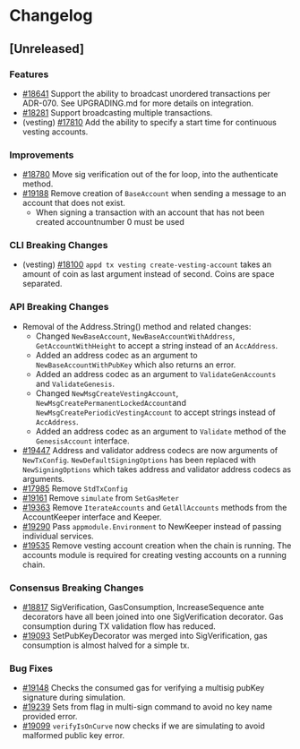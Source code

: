 <!--
Guiding Principles:
Changelogs are for humans, not machines.
There should be an entry for every single version.
The same types of changes should be grouped.
Versions and sections should be linkable.
The latest version comes first.
The release date of each version is displayed.
Mention whether you follow Semantic Versioning.
Usage:
Change log entries are to be added to the Unreleased section under the
appropriate stanza (see below). Each entry should ideally include a tag and
the Github issue reference in the following format:
* (<tag>) [#<issue-number>] Changelog message.
Types of changes (Stanzas):
"Features" for new features.
"Improvements" for changes in existing functionality.
"Deprecated" for soon-to-be removed features.
"Bug Fixes" for any bug fixes.
"API Breaking" for breaking exported APIs used by developers building on SDK.
Ref: https://keepachangelog.com/en/1.0.0/
-->

# Changelog

## [Unreleased]

### Features

* [#18641](https://github.com/cosmos/cosmos-sdk/pull/18641) Support the ability to broadcast unordered transactions per ADR-070. See UPGRADING.md for more details on integration.
* [#18281](https://github.com/cosmos/cosmos-sdk/pull/18281) Support broadcasting multiple transactions.
* (vesting) [#17810](https://github.com/cosmos/cosmos-sdk/pull/17810) Add the ability to specify a start time for continuous vesting accounts.

### Improvements

* [#18780](https://github.com/cosmos/cosmos-sdk/pull/18780) Move sig verification out of the for loop, into the authenticate method.
* [#19188](https://github.com/cosmos/cosmos-sdk/pull/19188) Remove creation of `BaseAccount` when sending a message to an account that does not exist. 
    * When signing a transaction with an account that has not been created accountnumber 0 must be used

### CLI Breaking Changes

* (vesting) [#18100](https://github.com/cosmos/cosmos-sdk/pull/18100) `appd tx vesting create-vesting-account` takes an amount of coin as last argument instead of second. Coins are space separated.

### API Breaking Changes

* []() Removal of the Address.String() method and related changes:
    * Changed `NewBaseAccount`, `NewBaseAccountWithAddress`, `GetAccountWithHeight` to accept a string instead of an `AccAddress`.
    * Added an address codec as an argument to `NewBaseAccountWithPubKey` which also returns an error.
    * Added an address codec as an argument to `ValidateGenAccounts` and `ValidateGenesis`.
    * Changed `NewMsgCreateVestingAccount`, `NewMsgCreatePermanentLockedAccount`and `NewMsgCreatePeriodicVestingAccount` to accept strings instead of `AccAddress`.
    * Added an address codec as an argument to `Validate` method of the `GenesisAccount` interface. 
* [#19447](https://github.com/cosmos/cosmos-sdk/pull/19447) Address and validator address codecs are now arguments of `NewTxConfig`. `NewDefaultSigningOptions` has been replaced with `NewSigningOptions` which takes address and validator address codecs as arguments.
* [#17985](https://github.com/cosmos/cosmos-sdk/pull/17985) Remove `StdTxConfig`
* [#19161](https://github.com/cosmos/cosmos-sdk/pull/19161) Remove `simulate` from `SetGasMeter`
* [#19363](https://github.com/cosmos/cosmos-sdk/pull/19363) Remove `IterateAccounts` and `GetAllAccounts` methods from the AccountKeeper interface and Keeper.
* [#19290](https://github.com/cosmos/cosmos-sdk/issues/19290) Pass `appmodule.Environment` to NewKeeper instead of passing individual services. 
* [#19535](https://github.com/cosmos/cosmos-sdk/pull/19535) Remove vesting account creation when the chain is running. The accounts module is required for creating vesting accounts on a running chain. 
<!-- TODO add a link to lockup accounts docs -->

### Consensus Breaking Changes

* [#18817](https://github.com/cosmos/cosmos-sdk/pull/18817) SigVerification, GasConsumption, IncreaseSequence ante decorators have all been joined into one SigVerification decorator. Gas consumption during TX validation flow has reduced.
* [#19093](https://github.com/cosmos/cosmos-sdk/pull/19093) SetPubKeyDecorator was merged into SigVerification, gas consumption is almost halved for a simple tx.

### Bug Fixes

* [#19148](https://github.com/cosmos/cosmos-sdk/pull/19148) Checks the consumed gas for verifying a multisig pubKey signature during simulation.
* [#19239](https://github.com/cosmos/cosmos-sdk/pull/19239) Sets from flag in multi-sign command to avoid no key name provided error.
* [#19099](https://github.com/cosmos/cosmos-sdk/pull/19099) `verifyIsOnCurve` now checks if we are simulating to avoid malformed public key error.
